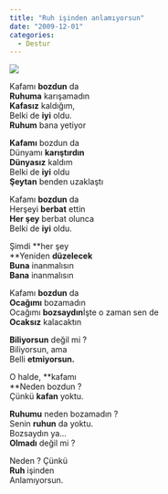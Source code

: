 ```yaml
---
title: "Ruh işinden anlamıyorsun"
date: "2009-12-01"
categories: 
  - Destur
---
```


![](/uploads/image/sen.jpg)

Kafamı **bozdun** da  
**Ruhuma** karışamadın  
**Kafasız** kaldığım,  
Belki de **iyi** oldu.  
**Ruhum** bana yetiyor

**Kafamı** bozdun da  
Dünyamı **karıştırdın  
Dünyasız** kaldım  
Belki de **iyi** oldu  
**Şeytan** benden uzaklaştı

Kafamı **bozdun** da  
Herşeyi **berbat** ettin  
**Her şey** berbat olunca  
Belki de **iyi** oldu.

Şimdi **her şey  
**Yeniden **düzelecek  
Buna** inanmalısın  
**Bana** inanmalısın

Kafamı **bozdun** da  
**Ocağımı** bozamadın  
Ocağımı **bozsaydın**İşte o zaman sen de  
**Ocaksız** kalacaktın

**Biliyorsun** değil mi ?  
Biliyorsun, ama  
Belli **etmiyorsun.**

O halde, **kafamı  
**Neden bozdun ?  
Çünkü **kafan** yoktu.

**Ruhumu** neden bozamadın ?  
Senin **ruhun** da yoktu.  
Bozsaydın ya…  
**Olmadı** değil mi ?     
  
Neden ? Çünkü  
**Ruh** işinden  
Anlamıyorsun.
